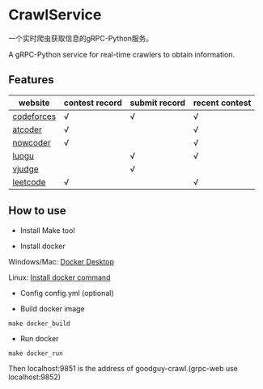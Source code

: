 # CrawlService

一个实时爬虫获取信息的gRPC-Python服务。

A gRPC-Python service for real-time crawlers to obtain information.

## Features

|website|contest record|submit record|recent contest|
|----|----|----|----|
|[codeforces](https://codeforces.com/)|√|√|√|
|[atcoder](https://atcoder.jp)|√| |√|
|[nowcoder](https://nowcoder.com)|√| |√|
|[luogu](https://luogu.com.cn)| |√|√|
|[vjudge](https://vjudge.net)| |√| |
|[leetcode](https://leetcode-cn.com)|√| |√|

## How to use

- Install Make tool

- Install docker

Windows/Mac: [Docker Desktop](https://www.docker.com/get-started)

Linux: [Install docker command](https://command-not-found.com/docker)

- Config config.yml (optional)

- Build docker image

`make docker_build`

- Run docker

`make docker_run`

Then localhost:9851 is the address of goodguy-crawl.(grpc-web use localhost:9852)

